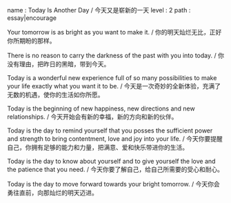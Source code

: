 name : Today Is Another Day / 今天又是崭新的一天
level : 2
path : essay|encourage

Your tomorrow is as bright as you want to make it. / 你的明天灿烂无比，正好你所期盼的那样。

There is no reason to carry the darkness of the past with you into today. / 你没有理由，把昨日的黑暗，带到今天。

Today is a wonderful new experience full of so many possibilities to make your life exactly what you want it to be. / 今天是一次奇妙的全新体验，充满了无数的机遇，使你的生活如你所愿。

Today is the beginning of new happiness, new directions and new relationships. / 今天开始会有新的幸福，新的方向和新的伙伴。

Today is the day to remind yourself that you posses the sufficient power and strength to bring contentment, love and joy into your life. / 今天你要提醒自己，你拥有足够的能力和力量，把满意、爱和快乐带进你的生活。

Today is the day to know about yourself and to give yourself the love and the patience that you need. / 今天你要了解自己，给自己所需要的受心和耐心。

Today is the day to move forward towards your bright tomorrow.  / 今天你会勇往直前，向那灿烂的明天迈进。